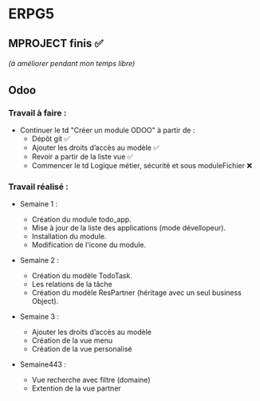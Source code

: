 # ERPG5


## MPROJECT finis ✅
###### (à améliorer pendant mon temps libre)

## Odoo
### Travail à faire :
- Continuer le td "Créer un module ODOO" à partir de :
    * Dépôt git ✅
    * Ajouter les droits d’accès au modèle  ✅
    * Revoir a partir de la liste vue ✅
    * Commencer le td Logique métier, sécurité et sous moduleFichier ❌

### Travail réalisé :
* Semaine 1 : 
    - Création du module todo_app.
    - Mise à jour de la liste des applications (mode dévellopeur).
    - Installation du module.
    - Modification de l'icone du module.

* Semaine 2 : 
    - Création du modèle TodoTask.
    - Les relations de la tâche
    - Création du modèle ResPartner (héritage avec un seul business Object).

* Semaine 3 :
    - Ajouter les droits d’accès au modèle
    - Création de la vue menu
    - Création de la vue personalisé

* Semaine443 : 
    - Vue recherche avec filtre (domaine)
    - Extention de la vue partner

